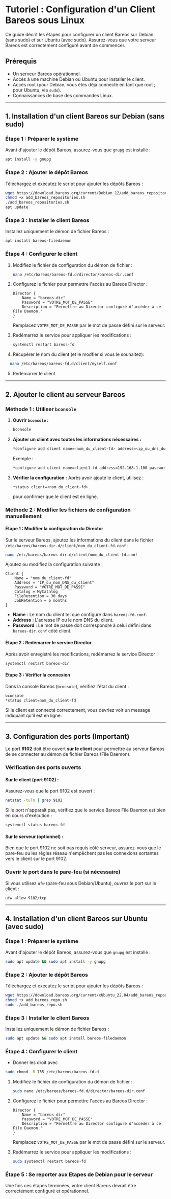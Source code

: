# Tutoriel : Configuration d'un Client Bareos sous Linux

Ce guide décrit les étapes pour configurer un client Bareos sur Debian (sans sudo) et sur Ubuntu (avec sudo). Assurez-vous que votre serveur Bareos est correctement configuré avant de commencer.

## Prérequis

- Un serveur Bareos opérationnel.
- Accès à une machine Debian ou Ubuntu pour installer le client.
- Accès root (pour Debian, vous êtes déjà connecté en tant que root ; pour Ubuntu, via `sudo`).
- Connaissances de base des commandes Linux.

---

## 1. Installation d'un client Bareos sur Debian (sans sudo)

### Étape 1 : Préparer le système
Avant d'ajouter le dépôt Bareos, assurez-vous que `gnupg` est installé :

```bash
apt install -y gnupg
```

### Étape 2 : Ajouter le dépôt Bareos
Téléchargez et exécutez le script pour ajouter les dépôts Bareos :

```bash
wget https://download.bareos.org/current/Debian_12/add_bareos_repositories.sh
chmod +x add_bareos_repositories.sh
./add_bareos_repositories.sh
apt update
```

### Étape 3 : Installer le client Bareos
Installez uniquement le démon de fichier Bareos :

```bash
apt install bareos-filedaemon
```

### Étape 4 : Configurer le client
1. Modifiez le fichier de configuration du démon de fichier :
   ```bash
   nano /etc/bareos/bareos-fd.d/director/bareos-dir.conf
   ```

2. Configurez le fichier pour permettre l'accès au Bareos Director :

   ```
   Director {
       Name = "bareos-dir"
       Password = "VOTRE_MOT_DE_PASSE"
       Description = "Permettre au Director configuré d'accéder à ce File Daemon."
   }
   ```

   Remplacez `VOTRE_MOT_DE_PASSE` par le mot de passe défini sur le serveur.

3. Redémarrez le service pour appliquer les modifications :
   ```bash
   systemctl restart bareos-fd
   ```

4. Récupérer le nom du client (et le modfier si vous le souhaitez):
 ```bash
   nano /etc/bareos/bareos-fd.d/client/myself.conf
   ```

5. Redémarrer le client

---

## 2. Ajouter le client au serveur Bareos

### Méthode 1 : Utiliser `bconsole`

1. **Ouvrir `bconsole` :**
   ```bash
   bconsole
   ```

2. **Ajouter un client avec toutes les informations nécessaires :**
   ```bash
   *configure add client name=<nom_du_client-fd> address=<ip_ou_dns_du_client> password=<mot_de_passe> port=9102
   ```
   Exemple :
   ```bash
   *configure add client name=client1-fd address=192.168.1.100 password=mon_mot_de_passe port=9102
   ```

3. **Vérifier la configuration :**
   Après avoir ajouté le client, utilisez :
   ```bash
   *status client=<nom_du_client-fd>
   ```
   pour confirmer que le client est en ligne.

### Méthode 2 : Modifier les fichiers de configuration manuellement

#### Étape 1 : Modifier la configuration du Director
Sur le serveur Bareos, ajoutez les informations du client dans le fichier `/etc/bareos/bareos-dir.d/client/nom_du_client-fd.conf` :

```bash
nano /etc/bareos/bareos-dir.d/client/nom_du_client-fd.conf
```

Ajoutez ou modifiez la configuration suivante :

```
Client {
    Name = "nom_du_client-fd"
    Address = "IP_ou_nom_DNS_du_client"
    Password = "VOTRE_MOT_DE_PASSE"
    Catalog = MyCatalog
    FileRetention = 30 days
    JobRetention = 6 months
}
```

- **Name** : Le nom du client tel que configuré dans `bareos-fd.conf`.
- **Address** : L'adresse IP ou le nom DNS du client.
- **Password** : Le mot de passe doit correspondre à celui défini dans `bareos-dir.conf` côté client.

#### Étape 2 : Redémarrer le service Director
Après avoir enregistré les modifications, redémarrez le service Director :

```bash
systemctl restart bareos-dir
```

#### Étape 3 : Vérifier la connexion
Dans la console Bareos (`bconsole`), vérifiez l'état du client :

```bash
bconsole
*status client=nom_du_client-fd
```

Si le client est connecté correctement, vous devriez voir un message indiquant qu'il est en ligne.

---

## 3. Configuration des ports (Important)

Le port **9102** doit être ouvert **sur le client** pour permettre au serveur Bareos de se connecter au démon de fichier Bareos (File Daemon).

### Vérification des ports ouverts

#### Sur le client (port 9102) :
Assurez-vous que le port 9102 est ouvert :
```bash
netstat -tuln | grep 9102
```
Si le port n'apparaît pas, vérifiez que le service Bareos File Daemon est bien en cours d'exécution :
```bash
systemctl status bareos-fd
```

#### Sur le serveur (optionnel) :
Bien que le port 9102 ne soit pas requis côté serveur, assurez-vous que le pare-feu ou les règles réseau n'empêchent pas les connexions sortantes vers le client sur le port 9102.

### Ouvrir le port dans le pare-feu (si nécessaire)
Si vous utilisez `ufw` (pare-feu sous Debian/Ubuntu), ouvrez le port sur le client :
```bash
ufw allow 9102/tcp
```

---

## 4. Installation d'un client Bareos sur Ubuntu (avec sudo)

### Étape 1 : Préparer le système
Avant d'ajouter le dépôt Bareos, assurez-vous que `gnupg` est installé :

```bash
sudo apt update && sudo apt install -y gnupg
```

### Étape 2 : Ajouter le dépôt Bareos
Téléchargez et exécutez le script pour ajouter les dépôts Bareos :

```bash
wget https://download.bareos.org/current/xUbuntu_22.04/add_bareos_repositories.sh
chmod +x add_bareos_repo.sh
sudo ./add_bareos_repo.sh
```

### Étape 3 : Installer le client Bareos
Installez uniquement le démon de fichier Bareos :

```bash
sudo apt update && sudo apt install bareos-filedaemon
```

### Étape 4 : Configurer le client

* Donner les droit avec
```bash
sudo chmod -R 755 /etc/bareos/bareos-fd.d
```

1. Modifiez le fichier de configuration du démon de fichier :
   ```bash
   sudo nano /etc/bareos/bareos-fd.d/director/bareos-dir.conf
   ```

2. Configurez le fichier pour permettre l'accès au Bareos Director :

   ```
   Director {
       Name = "bareos-dir"
       Password = "VOTRE_MOT_DE_PASSE"
       Description = "Permettre au Director configuré d'accéder à ce File Daemon."
   }
   ```

   Remplacez `VOTRE_MOT_DE_PASSE` par le mot de passe défini sur le serveur.

3. Redémarrez le service pour appliquer les modifications :
   ```bash
   sudo systemctl restart bareos-fd
   ```

### Étape 5 : Se reporter aux Etapes de Debian pour le serveur


Une fois ces étapes terminées, votre client Bareos devrait être correctement configuré et opérationnel.
